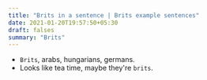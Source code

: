 ```yaml
---
title: "Brits in a sentence | Brits example sentences"
date: 2021-01-20T19:57:50+05:30
draft: falses
summary: "Brits"
---
```

- `Brits`, arabs, hungarians, germans.
- Looks like tea time, maybe they're `brits`.
                 
